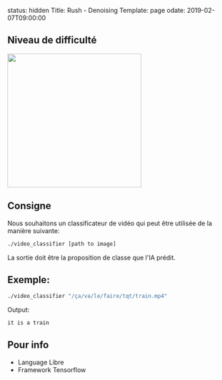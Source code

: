 status: hidden 
Title: Rush - Denoising
Template: page
odate: 2019-02-07T09:00:00

## Niveau de difficulté

<img style="width: 300px" src="{filename}/images/rush/easy.gif">

## Consigne

Nous souhaitons un classificateur de vidéo qui peut être utilisée de la manière suivante:

```bash
./video_classifier [path to image]
```

La sortie doit être la proposition de classe que l'IA prédit.

## Exemple:

```bash
./video_classifier "/ça/va/le/faire/tqt/train.mp4"
```
 Output:

```bash
it is a train
```

## Pour info

 * Language Libre
 * Framework Tensorflow